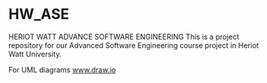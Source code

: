 # HW_ASE
HERIOT WATT ADVANCE SOFTWARE ENGINEERING
This is a project repository for our Advanced Software Engineering course project in Heriot Watt University.

For UML diagrams www.draw.io
